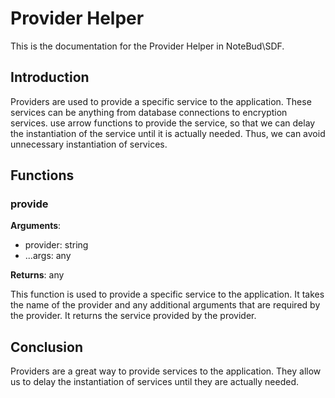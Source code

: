 # Provider Helper

This is the documentation for the Provider Helper in NoteBud\SDF.

## Introduction

Providers are used to provide a specific service to the application.
These services can be anything from database connections to encryption services.
use arrow functions to provide the service, so that we can delay the
instantiation of the service until it is actually needed.
Thus, we can avoid unnecessary instantiation of services.

## Functions

### provide

**Arguments**:

- provider: string
- ...args: any

**Returns**: any

This function is used to provide a specific service to the application.
It takes the name of the provider and any additional arguments that are required by the provider.
It returns the service provided by the provider.

## Conclusion

Providers are a great way to provide services to the application.
They allow us to delay the instantiation of services until they are actually needed.
